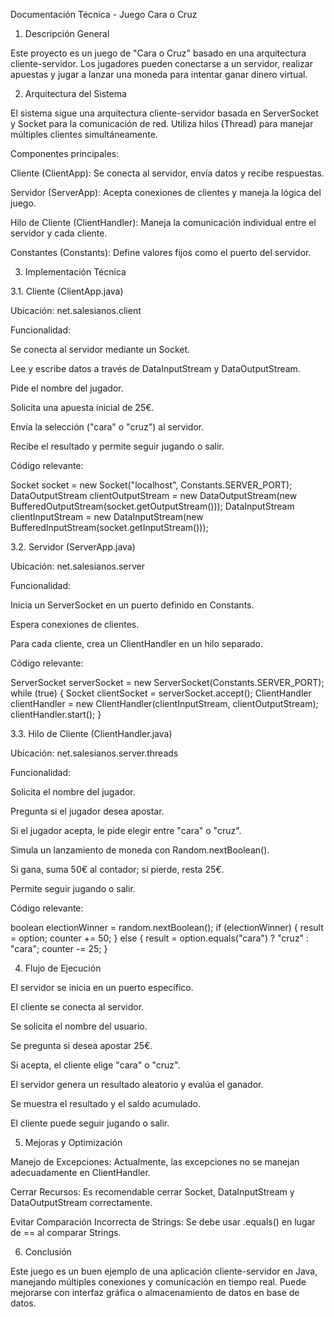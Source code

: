 Documentación Técnica - Juego Cara o Cruz

1. Descripción General

Este proyecto es un juego de "Cara o Cruz" basado en una arquitectura cliente-servidor. Los jugadores pueden conectarse a un servidor, realizar apuestas y jugar a lanzar una moneda para intentar ganar dinero virtual.

2. Arquitectura del Sistema

El sistema sigue una arquitectura cliente-servidor basada en ServerSocket y Socket para la comunicación de red. Utiliza hilos (Thread) para manejar múltiples clientes simultáneamente.

Componentes principales:

Cliente (ClientApp): Se conecta al servidor, envía datos y recibe respuestas.

Servidor (ServerApp): Acepta conexiones de clientes y maneja la lógica del juego.

Hilo de Cliente (ClientHandler): Maneja la comunicación individual entre el servidor y cada cliente.

Constantes (Constants): Define valores fijos como el puerto del servidor.

3. Implementación Técnica

3.1. Cliente (ClientApp.java)

Ubicación: net.salesianos.client

Funcionalidad:

Se conecta al servidor mediante un Socket.

Lee y escribe datos a través de DataInputStream y DataOutputStream.

Pide el nombre del jugador.

Solicita una apuesta inicial de 25€.

Envía la selección ("cara" o "cruz") al servidor.

Recibe el resultado y permite seguir jugando o salir.

Código relevante:

Socket socket = new Socket("localhost", Constants.SERVER_PORT);
DataOutputStream clientOutputStream = new DataOutputStream(new BufferedOutputStream(socket.getOutputStream()));
DataInputStream clientInputStream = new DataInputStream(new BufferedInputStream(socket.getInputStream()));

3.2. Servidor (ServerApp.java)

Ubicación: net.salesianos.server

Funcionalidad:

Inicia un ServerSocket en un puerto definido en Constants.

Espera conexiones de clientes.

Para cada cliente, crea un ClientHandler en un hilo separado.

Código relevante:

ServerSocket serverSocket = new ServerSocket(Constants.SERVER_PORT);
while (true) {
    Socket clientSocket = serverSocket.accept();
    ClientHandler clientHandler = new ClientHandler(clientInputStream, clientOutputStream);
    clientHandler.start();
}

3.3. Hilo de Cliente (ClientHandler.java)

Ubicación: net.salesianos.server.threads

Funcionalidad:

Solicita el nombre del jugador.

Pregunta si el jugador desea apostar.

Si el jugador acepta, le pide elegir entre "cara" o "cruz".

Simula un lanzamiento de moneda con Random.nextBoolean().

Si gana, suma 50€ al contador; si pierde, resta 25€.

Permite seguir jugando o salir.

Código relevante:

boolean electionWinner = random.nextBoolean();
if (electionWinner) {
    result = option;
    counter += 50;
} else {
    result = option.equals("cara") ? "cruz" : "cara";
    counter -= 25;
}

4. Flujo de Ejecución

El servidor se inicia en un puerto específico.

El cliente se conecta al servidor.

Se solicita el nombre del usuario.

Se pregunta si desea apostar 25€.

Si acepta, el cliente elige "cara" o "cruz".

El servidor genera un resultado aleatorio y evalúa el ganador.

Se muestra el resultado y el saldo acumulado.

El cliente puede seguir jugando o salir.

5. Mejoras y Optimización

Manejo de Excepciones: Actualmente, las excepciones no se manejan adecuadamente en ClientHandler.

Cerrar Recursos: Es recomendable cerrar Socket, DataInputStream y DataOutputStream correctamente.

Evitar Comparación Incorrecta de Strings: Se debe usar .equals() en lugar de == al comparar Strings.

6. Conclusión

Este juego es un buen ejemplo de una aplicación cliente-servidor en Java, manejando múltiples conexiones y comunicación en tiempo real. Puede mejorarse con interfaz gráfica o almacenamiento de datos en base de datos.

